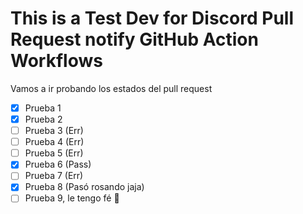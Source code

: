 # This is a Test Dev for Discord Pull Request notify GitHub Action Workflows
 Vamos a ir probando los estados del pull request
 
 - [X] Prueba 1
 - [x] Prueba 2
 - [ ] Prueba 3 (Err)
 - [ ] Prueba 4 (Err)
 - [ ] Prueba 5 (Err)
 - [X] Prueba 6 (Pass) 
 - [ ] Prueba 7 (Err)
 - [x] Prueba 8 (Pasó rosando jaja)
 - [ ] Prueba 9, le tengo fé 🙌

